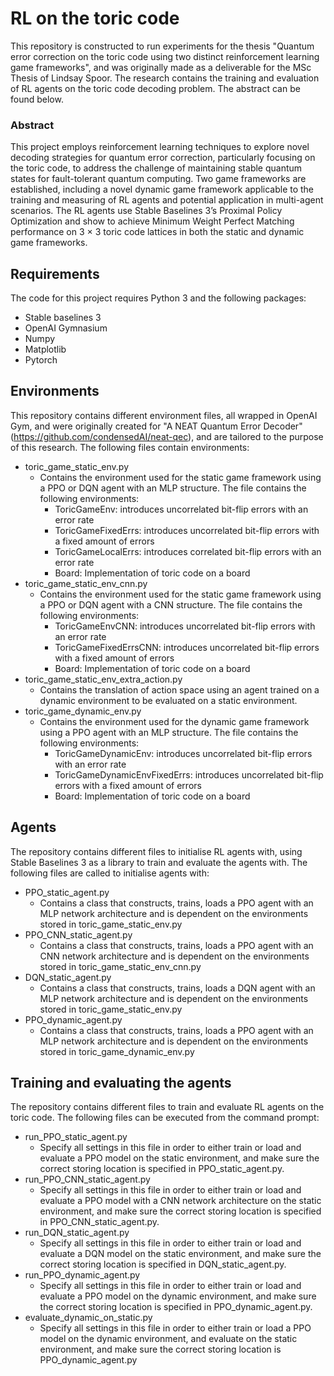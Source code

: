 # RL on the toric code

This repository is constructed to run experiments for the thesis "Quantum error correction on the toric code using two distinct reinforcement learning game frameworks", and was originally made as a deliverable for the MSc Thesis of Lindsay Spoor. The research contains the training and evaluation of RL agents on the toric code decoding problem. The abstract can be found below.


### Abstract

This project employs reinforcement learning techniques to explore novel  decoding strategies for quantum error correction, particularly focusing on the toric code, to address the challenge of maintaining stable quantum states for fault-tolerant quantum computing. Two game frameworks are established, including a novel dynamic game framework applicable to the training and measuring of RL agents and potential application in multi-agent scenarios. The RL agents use Stable Baselines 3’s Proximal Policy Optimization and show to achieve Minimum Weight Perfect Matching performance on 3 × 3 toric code lattices in both the static and dynamic game frameworks.


## Requirements

The code for this project requires Python 3 and the following packages:
- Stable baselines 3
- OpenAI Gymnasium
- Numpy
- Matplotlib
- Pytorch


## Environments

This repository contains different environment files, all wrapped in OpenAI Gym, and were originally created for "A NEAT Quantum Error Decoder" (https://github.com/condensedAI/neat-qec), and are tailored to the purpose of this research. The following files contain environments:

- toric_game_static_env.py
	- Contains the environment used for the static game framework using a PPO or DQN agent with an MLP structure. The file contains the following environments:
		- ToricGameEnv: introduces uncorrelated bit-flip errors with an error rate
		- ToricGameFixedErrs: introduces uncorrelated bit-flip errors with a fixed amount of errors
		- ToricGameLocalErrs: introduces correlated bit-flip errors with an error rate
		- Board: Implementation of toric code on a board
- toric_game_static_env_cnn.py
	- Contains the environment used for the static game framework using a PPO or DQN agent with a CNN structure. The file contains the following environments:
		- ToricGameEnvCNN: introduces uncorrelated bit-flip errors with an error rate
		- ToricGameFixedErrsCNN: introduces uncorrelated bit-flip errors with a fixed amount of errors
		- Board: Implementation of toric code on a board
- toric_game_static_env_extra_action.py
	- Contains the translation of action space using an agent trained on a dynamic environment to be evaluated on a static environment. 
- toric_game_dynamic_env.py
	- Contains the environment used for the dynamic game framework using a PPO agent with an MLP structure. The file contains the following environments:
		- ToricGameDynamicEnv: introduces uncorrelated bit-flip errors with an error rate
		- ToricGameDynamicEnvFixedErrs: introduces uncorrelated bit-flip errors with a fixed amount of errors
		- Board: Implementation of toric code on a board


## Agents

The repository contains different files to initialise RL agents with, using Stable Baselines 3 as a library to train and evaluate the agents with. The following files are called to initialise agents with:

- PPO_static_agent.py
	- Contains a class that constructs, trains, loads a PPO agent with an MLP network architecture and is dependent on the environments stored in toric_game_static_env.py
- PPO_CNN_static_agent.py
	- Contains a class that constructs, trains, loads a PPO agent with an CNN network architecture and is dependent on the environments stored in toric_game_static_env_cnn.py
- DQN_static_agent.py
	- Contains a class that constructs, trains, loads a DQN agent with an MLP network architecture and is dependent on the environments stored in toric_game_static_env.py
- PPO_dynamic_agent.py
	- Contains a class that constructs, trains, loads a PPO agent with an MLP network architecture and is dependent on the environments stored in toric_game_dynamic_env.py


## Training and evaluating the agents

The repository contains different files to train and evaluate RL agents on the toric code. The following files can be executed from the command prompt:

- run_PPO_static_agent.py
	- Specify all settings in this file in order to either train or load and evaluate a PPO model on the static environment, and make sure the correct storing location is specified in PPO_static_agent.py.
- run_PPO_CNN_static_agent.py
	- Specify all settings in this file in order to either train or load and evaluate a PPO model with a CNN network architecture on the static environment, and make sure the correct storing location is specified in PPO_CNN_static_agent.py.
- run_DQN_static_agent.py
	- Specify all settings in this file in order to either train or load and evaluate a DQN model on the static environment, and make sure the correct storing location is specified in DQN_static_agent.py.
- run_PPO_dynamic_agent.py
	- Specify all settings in this file in order to either train or load and evaluate a PPO model on the dynamic environment, and make sure the correct storing location is specified in PPO_dynamic_agent.py.
- evaluate_dynamic_on_static.py
	- Specify all settings in this file in order to either train or load a PPO model on the dynamic environment, and evaluate on the static environment, and make sure the correct storing location is PPO_dynamic_agent.py
